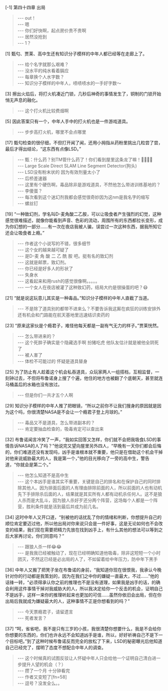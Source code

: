 
[-1] 第四十四章 出局
>--- out！<br>
>--- 嗯<br>
>--- 你们好快啊，起点房价贵不贵啊<br>
>--- 居然没抢到<br>
>--- 1？<br>

[1] 甄匂、贾莱、高中生还有知识分子模样的中年人都已经等在走廊上了。
>--- 给个名字就那么艰难？<br>
>--- 没水平的纯水看着膈应<br>
>--- 每章换个人水字数？<br>
>--- 知识分子模样的中年人，啧啧啧水的一手好字数～<br>

[3] 擦出火焰后，将打火机凑近门锁，几秒后神奇的事情发生了，铜制的门锁开始悄无声息的融化。
>--- 这个打火机比较费烟啊<br>

[5] 因此答案只有一个，中年人手中的打火机也是一件游戏道具。
>--- 步步高打火机，哪里不会点哪里<br>

[17] 甄匂检查的很仔细，不但打开闻了闻，还用小拇指从药粉里挑出几粒尝了尝，最后才得出结论，“这东西有点像LSD。”
>--- 甄：什么药？别TM管什么药了！你们看到屋里这条龙了嘛！🤩🤩🤩🤩<br>
>--- Large Scale Direct SLAM
Line Segment Detector(狗头)<br>
>--- LSD没有粉末状的 因为有效剂量太小了<br>
>--- 后桥差速器<br>
>--- 这里有个硬伤啊，毒品除非是游戏道具，不然他怎么带进训练基地的？<br>
>--- 李傻蛋？<br>
>--- 每次看到这个迷幻剂我都会感觉很奇妙因为这nm是我名字的缩写<br>
>--- 螺丝钉<br>

[19] “一种致幻剂，学名叫D-麦角酸二乙胺，可以让吸食者产生强烈的幻觉，这种感觉很难描述，就像你能看到声音、色彩的流动，周围所有的东西都拉长变形，成为你幻想的一部分……有一次在夜店我被人骗，误尝过一次这种东西，据我所知它还会让吸食者上瘾。”
>--- 作者这个小说写的不错，很多细节<br>
>--- 这个女的越来越可疑了<br>
>--- 是D-麦 角 酸 二 乙 酰 胺 吧。挺有名的致幻剂<br>
>--- 这就是邮票，致幻剂。<br>
>--- 你已经是好多人的形状了<br>
>--- 失身水<br>
>--- 这看起来和用rush的感觉很像啊。。。。。<br>
>--- 一个女人在夜店被灌了这种致幻药，结局大约是很操蛋的吧？😷<br>

[21] “就是说这玩意儿其实是一种毒品。”知识分子模样的中年人直截了当道。
>--- 不是除了道具别的都带不进来么？不要告诉我这厮在疯狂的训练安排外还有机会和门路能在航天基地里迅速结识卖药的<br>

[23] “原来这家伙是个瘾君子，难怪他每天都是一副有气无力的样子。”贾莱恍然。
>--- 怎么带进来的？<br>
>--- 这个死胖子确实是个隐藏选手啊  扮猪吃虎  他队友估计就是被他全阴死了<br>
>--- 被人害了<br>
>--- 体检不可能过的
怀疑是道具替身<br>

[25] 为了防止有人趁着这个机会私吞道具，众玩家两人一组搭档，互相监督，一刻钟过去，不但将布鲁诺身上搜了个遍，他住的地方也被翻了个底朝天，甚至就连马桶盖后的水箱也没有放过。
>--- 但是你们一共才五个人啊<br>

[29] 知识分子模样的中年人推了把眼镜，“所以之前你不让我们搜身的原因就是因为这个吗，你很清楚NASA是不会让一个瘾君子登上月球的。”
>--- 毒品又不是道具，怎么带进副本的？<br>
>--- 肯定要抽血检查的，吸毒肯定可以查出来<br>

[32] 布鲁诺闻言冷笑了一声，“我如实回答又怎样，你们就不会把我吸食LSD的事情告诉NASA的人了吗？”他说完又望向屋里另外四人，“早晚有一天你们都会后悔的，你们难道还没有发现吗，凶手是谁根本就不重要，他只是在借助这个机会干掉对他来说威胁最大的人，我是第一个，”他的目光移向了一旁的高中生，警告道，“你就会是第二个。”
>--- 他怎么知道不是高中生<br>
>--- 这个本凶手是谁其实不重要，关键是自己的排名和在保护自己的同时排除其他人。因为排面后面的人有理由排除前面的人，所以前面的人也有动机先下手排除杀后面的人，结果就是其实所有人都有动机杀任何人。这不是狼人杀而是大乱斗，因为狼人杀好歹还分两个阵营，这场每个人都是一个阵营，胜利条件就是活到最后并成为前几名。<br>

[34] 这时中年人又开口道，“别被他的话扰乱了你的情绪和判断，你想提升自己的顺位肯定要迈过他，所以他出局对你来说只会是一件好事，这是无论如何也不会改变的结果，我们现在需要把精力先放在找到凶手上，有什么其他的想法可以等到之后大家再讨论，你们同意吗？”
>--- 跟狼人杀一样😂😂<br>
>--- 是我我已经被触动了，现在已经明确知道他吸毒，除非这短短一个小时团灭，不然这已经是必出局的人了，不如留着给中年压力，防中年下黑手<br>

[36] 中年人又搬了把凳子坐在布鲁诺的身前，“我知道你现在很恨我，我承认今晚针对你的行动都是我策划的，因为在我们之中你的嫌疑一直最大，不过……”他的话锋一转，“必须得承认你之前的推理也不是没有道理，如果我是凶手的话，的确会利用这件事情干掉对我威胁大的人，所以我决定给你一个反击的机会，证明自己不是凶手，这样一来你的推理听起来也更加的可信……虽然你依旧会出局，但在你出局后我就成为嫌疑最大的人，这种事情不正是你想看到的吗？”
>--- 今天票瘾君子，请留遗言<br>
>--- 死者发言？<br>

[37] “呵，省省吧，我不是只有三岁的小孩，我很清楚你想要什么，我是不会给你你想要的东西的，你们也许永远不会知道凶手是谁，所以，好好祈祷自己不是下一个目标吧。”到了这种时候布鲁诺反而完全的放松了下来，LSD的秘密曝光后他知道自己已经完了，摆明了态度不想配合中年人的调查。
>--- 这个时候真的试图反驳让人怀疑中年人只会给他一个证明自己清白进一步提升人望的机会（？）<br>
>--- 攒了一个月 十分钟看完<br>
>--- 作者又变短了[fn=58]<br>
>--- 逗号？没发全么。。<br>
